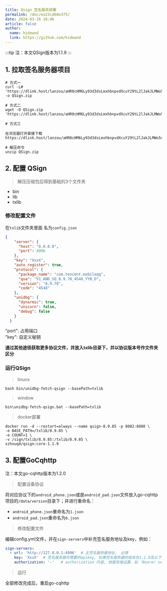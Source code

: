 ```yaml
---
title: Qsign 签名服务部署
permalink: /doc/ea23cd68e375/
date: 2024-03-16 18:46
article: false
author:
  name: hidewnd
  link: https://github.com/hidewnd
---
```


:::tip
注：本文QSign版本为1.1.9
:::

## 1. 拉取签名服务器项目

```shell
# 方式一
curl -L# 'https://dlink.host/lanzou/aHR0cHM6Ly93d3dsLmxhbnpvdXcuY29tL2lJakJLMWo5cmNxZg.zip' -o QSign.zip

# 方式二
wget -O QSign.zip 'https://dlink.host/lanzou/aHR0cHM6Ly93d3dsLmxhbnpvdXcuY29tL2lJakJLMWo5cmNxZg.zip'

# 方式三

在浏览器打开直接下载
https://dlink.host/lanzou/aHR0cHM6Ly93d3dsLmxhbnpvdXcuY29tL2lJakJLMWo5cmNxZg.zip

# 解压命令
unzip QSign.zip
```


## 2.  配置 QSign

> 解压压缩包后得到基础的3个文件夹

- bin
- lib
- txlib

### 修改配置文件
在`txlib`文件夹里面 名为`config.json`
```json
{
    "server": {
      "host": "0.0.0.0",
      "port": 4996
    },
    "key": "XxxX",
    "auto_register": true,
    "protocol": {
      "package_name": "com.tencent.mobileqq",
      "qua": "V1_AND_SQ_8.9.78_4548_YYB_D",
      "version": "8.9.78",
      "code": "4548"
    },
    "unidbg": {
      "dynarmic": true,
      "unicorn": false,
      "debug": false
    }
  }

```

"port": 占用端口  
"key": 自定义秘钥

**通过其他途径获取更多协议文件，并放入txlib目录下，并以协议版本号作文件夹区分**


### 运行QSign

> linunx

`bash bin/unidbg-fetch-qsign --basePath=txlib`

> window

`bin\unidbg-fetch-qsign.bat --basePath=txlib`


> docker部署


```shell
docker run -d --restart=always --name qsign-8.9.85 -p 8082:8080 \
-e BASE_PATH=/txlib/8.9.85 \
-e COUNT=1 \
-v /sign/txlib/8.9.85:/txlib/8.9.85 \
xzhouqd/qsign:core-1.1.9
```


## 3. 配置GoCqhttp

注：本文go-cqhttp版本为1.2.0

>  配置设备协议

将对应协议下的`android_phone.json`或是`android_pad.json`文件放入go-cqhttp项目的`/data/version`目录下；并进行重命名：
- `android_phone.json`重命名为`1.json`
- `android_pad.json`重命名为`6.json`

> 修改配置文件

编辑config.yml文件，并在`sign-servers`中补充签名服务地址及key，例如：
```yml
sign-servers: 
  - url: 'http://127.0.0.1:4996'  # 主签名服务器地址， 必填
    key: 'XxxX'  # 签名服务器所需要的apikey, 如果签名服务器的版本在1.1.0及以下则此项无效
    authorization: '-'   # authorization 内容, 依服务端设置，如 'Bearer xxxx'
```

> 运行

全部修改完成后，重启go-cqhttp